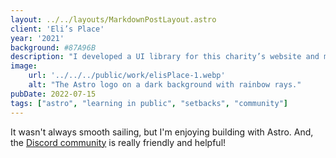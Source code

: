 ```yaml
---
layout: ../../layouts/MarkdownPostLayout.astro
client: 'Eli’s Place'
year: '2021'
background: #87A96B
description: "I developed a UI library for this charity’s website and marketing materials, and offered guidance on copy and content."
image:
    url: '../../../public/work/elisPlace-1.webp'
    alt: "The Astro logo on a dark background with rainbow rays."
pubDate: 2022-07-15
tags: ["astro", "learning in public", "setbacks", "community"]
---
```

It wasn't always smooth sailing, but I'm enjoying building with Astro. And, the [Discord community](https://astro.build/chat) is really friendly and helpful!